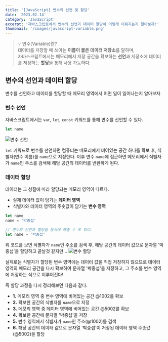 ```yaml
---
title: '[JavaScript] 변수의 선언 및 할당'
date: '2023.02.14'
category: 'JavaScript'
excerpt: '자바스크립트에서 변수의 선언과 데이터 할당이 어떻게 이뤄지는지 알아보자!'
thumbnail: '/images/javascript-variable.png'
---
```


> 💡 변수(Variable)란?</br>
> 데이터를 저장할 때 쓰이는 **이름이 붙은 데이터 저장소**를 말하며,</br>
> 자바스크립트에서는 메모리에서 저장 공간을 확보하는 **선언**과 저장소에 데이터를 저장하는 **할당**을 통해 사용 가능하다.

## 변수의 선언과 데이터 할당

변수를 선언하고 데이터를 할당할 때 메모리 영역에서 어떤 일이 일어나는지 알아보자

### 변수 선언

자바스크립트에서는 `var`, `let`, `const` 키워드를 통해 변수를 선언할 수 있다.

```jsx
let name
```

![변수 선언](https://velog.velcdn.com/images/crucial-sub/post/2f18dd33-6f23-49a6-962b-b62e4dfcb6cf/image.png)

`let` 키워드로 변수를 선언하면 컴퓨터는 메모리에서 비어있는 공간 하나를 확보 후, 식별자(변수 이름)를 `name`으로 지정한다. 이후 변수 `name`에 접근하면 메모리에서 식별자가 `name`인 주소를 검색해 해당 공간의 데이터를 반환하게 된다.

### 데이터 할당

데이터는 그 성질에 따라 할당되는 메모리 영역이 다르다.

- 실제 데이터 값이 담기는 **데이터 영역**
- 식별자와 데이터 영역의 주솟값이 담기는 **변수 영역**

```jsx
let name
name = '박중섭'

// 변수의 선언과 할당을 동시에 해줄 수 도 있다.
let name = '박중섭'
```

위 코드를 보면 식별자가 `name`인 주소를 검색 후, 해당 공간의 데이터 값으로 문자열 '박중섭'을 할당하고 끝날것 같지만...
![변수 할당](https://velog.velcdn.com/images/crucial-sub/post/e547c60e-89b9-4348-8d6b-bb2b5bcfb97b/image.png)

실제로는 식별자가 할당된 변수 영역에는 데이터 값을 직접 저장하지 않으므로
데이터 영역의 메모리 공간을 다시 확보하여 문자열 '박중섭'을 저장하고, 그 주소를 변수 영역에 저장하는 식으로 이루어진다!

즉 할당 과정을 다시 정리해보면 다음과 같다.

- **1.** 메모리 영역 중 변수 영역에 비어있는 공간 @1002를 확보
- **2.** 확보한 공간의 식별자를 `name`으로 지정
- **3.** 메모리 영역 중 데이터 영역에 비어있는 공간 @5002를 확보
- **4.** 확보한 공간에 문자열 '박중섭'을 저장
- **5.** 변수 영역에서 식별자가 `name`인 주소(@1002)를 검색
- **6.** 해당 공간의 데이터 값으로 문자열 '박중섭'이 저장된 데이터 영역 주솟값(@5002)을 할당
